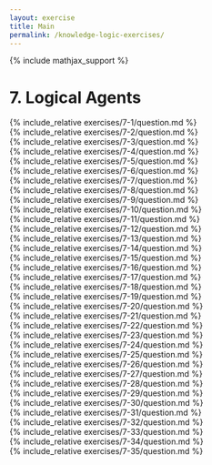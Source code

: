 ```yaml
---
layout: exercise
title: Main
permalink: /knowledge-logic-exercises/
---
```


{% include mathjax_support %}

# 7. Logical Agents

<div><i class="arrow-up" data-chapter="knowledge-logic-exercises" data-exercise="ex_1" data-rating="0"></i></div>
{% include_relative exercises/7-1/question.md %}

<div><i class="arrow-up" data-chapter="knowledge-logic-exercises" data-exercise="ex_2" data-rating="0"></i></div>
{% include_relative exercises/7-2/question.md %}

<div><i class="arrow-up" data-chapter="knowledge-logic-exercises" data-exercise="ex_3" data-rating="0"></i></div>
{% include_relative exercises/7-3/question.md %}

<div><i class="arrow-up" data-chapter="knowledge-logic-exercises" data-exercise="ex_4" data-rating="0"></i></div>
{% include_relative exercises/7-4/question.md %}

<div><i class="arrow-up" data-chapter="knowledge-logic-exercises" data-exercise="ex_5" data-rating="0"></i></div>
{% include_relative exercises/7-5/question.md %}

<div><i class="arrow-up" data-chapter="knowledge-logic-exercises" data-exercise="ex_6" data-rating="0"></i></div>
{% include_relative exercises/7-6/question.md %}

<div><i class="arrow-up" data-chapter="knowledge-logic-exercises" data-exercise="ex_7" data-rating="0"></i></div>
{% include_relative exercises/7-7/question.md %}

<div><i class="arrow-up" data-chapter="knowledge-logic-exercises" data-exercise="ex_8" data-rating="0"></i></div>
{% include_relative exercises/7-8/question.md %}

<div><i class="arrow-up" data-chapter="knowledge-logic-exercises" data-exercise="ex_9" data-rating="0"></i></div>
{% include_relative exercises/7-9/question.md %}

<div><i class="arrow-up" data-chapter="knowledge-logic-exercises" data-exercise="ex_10" data-rating="0"></i></div>
{% include_relative exercises/7-10/question.md %}

<div><i class="arrow-up" data-chapter="knowledge-logic-exercises" data-exercise="ex_11" data-rating="0"></i></div>
{% include_relative exercises/7-11/question.md %}

<div><i class="arrow-up" data-chapter="knowledge-logic-exercises" data-exercise="ex_12" data-rating="0"></i></div>
{% include_relative exercises/7-12/question.md %}

<div><i class="arrow-up" data-chapter="knowledge-logic-exercises" data-exercise="ex_13" data-rating="0"></i></div>
{% include_relative exercises/7-13/question.md %}

<div><i class="arrow-up" data-chapter="knowledge-logic-exercises" data-exercise="ex_14" data-rating="0"></i></div>
{% include_relative exercises/7-14/question.md %}

<div><i class="arrow-up" data-chapter="knowledge-logic-exercises" data-exercise="ex_15" data-rating="0"></i></div>
{% include_relative exercises/7-15/question.md %}

<div><i class="arrow-up" data-chapter="knowledge-logic-exercises" data-exercise="ex_16" data-rating="0"></i></div>
{% include_relative exercises/7-16/question.md %}

<div><i class="arrow-up" data-chapter="knowledge-logic-exercises" data-exercise="ex_17" data-rating="0"></i></div>
{% include_relative exercises/7-17/question.md %}

<div><i class="arrow-up" data-chapter="knowledge-logic-exercises" data-exercise="ex_18" data-rating="0"></i></div>
{% include_relative exercises/7-18/question.md %}

<div><i class="arrow-up" data-chapter="knowledge-logic-exercises" data-exercise="ex_19" data-rating="0"></i></div>
{% include_relative exercises/7-19/question.md %}

<div><i class="arrow-up" data-chapter="knowledge-logic-exercises" data-exercise="ex_20" data-rating="0"></i></div>
{% include_relative exercises/7-20/question.md %}

<div><i class="arrow-up" data-chapter="knowledge-logic-exercises" data-exercise="ex_21" data-rating="0"></i></div>
{% include_relative exercises/7-21/question.md %}

<div><i class="arrow-up" data-chapter="knowledge-logic-exercises" data-exercise="ex_22" data-rating="0"></i></div>
{% include_relative exercises/7-22/question.md %}

<div><i class="arrow-up" data-chapter="knowledge-logic-exercises" data-exercise="ex_23" data-rating="0"></i></div>
{% include_relative exercises/7-23/question.md %}

<div><i class="arrow-up" data-chapter="knowledge-logic-exercises" data-exercise="ex_24" data-rating="0"></i></div>
{% include_relative exercises/7-24/question.md %}

<div><i class="arrow-up" data-chapter="knowledge-logic-exercises" data-exercise="ex_25" data-rating="0"></i></div>
{% include_relative exercises/7-25/question.md %}

<div><i class="arrow-up" data-chapter="knowledge-logic-exercises" data-exercise="ex_26" data-rating="0"></i></div>
{% include_relative exercises/7-26/question.md %}

<div><i class="arrow-up" data-chapter="knowledge-logic-exercises" data-exercise="ex_27" data-rating="0"></i></div>
{% include_relative exercises/7-27/question.md %}

<div><i class="arrow-up" data-chapter="knowledge-logic-exercises" data-exercise="ex_28" data-rating="0"></i></div>
{% include_relative exercises/7-28/question.md %}

<div><i class="arrow-up" data-chapter="knowledge-logic-exercises" data-exercise="ex_29" data-rating="0"></i></div>
{% include_relative exercises/7-29/question.md %}

<div><i class="arrow-up" data-chapter="knowledge-logic-exercises" data-exercise="ex_30" data-rating="0"></i></div>
{% include_relative exercises/7-30/question.md %}

<div><i class="arrow-up" data-chapter="knowledge-logic-exercises" data-exercise="ex_31" data-rating="0"></i></div>
{% include_relative exercises/7-31/question.md %}

<div><i class="arrow-up" data-chapter="knowledge-logic-exercises" data-exercise="ex_32" data-rating="0"></i></div>
{% include_relative exercises/7-32/question.md %}

<div><i class="arrow-up" data-chapter="knowledge-logic-exercises" data-exercise="ex_33" data-rating="0"></i></div>
{% include_relative exercises/7-33/question.md %}

<div><i class="arrow-up" data-chapter="knowledge-logic-exercises" data-exercise="ex_34" data-rating="0"></i></div>
{% include_relative exercises/7-34/question.md %}

<div><i class="arrow-up" data-chapter="knowledge-logic-exercises" data-exercise="ex_35" data-rating="0"></i></div>
{% include_relative exercises/7-35/question.md %}
